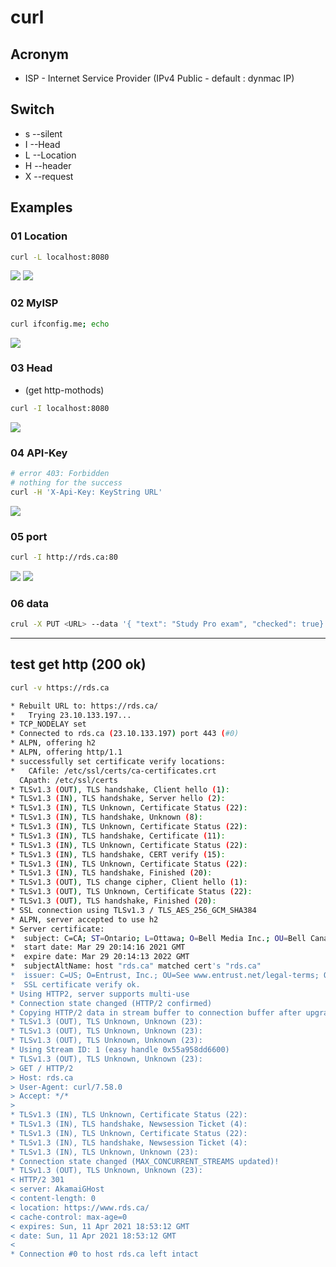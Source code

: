 # curl

## Acronym
* ISP - Internet Service Provider (IPv4 Public - default : dynmac IP)

## Switch
- s --silent
- I --Head
- L --Location
- H --header
- X --request <command>

## Examples
### 01 Location
````bash
curl -L localhost:8080
````
[<img src="https://i.imgur.com/1xPplP1.png">](https://i.imgur.com/1xPplP1.png)
[<img src="https://i.imgur.com/2hI7PiV.png">](https://i.imgur.com/2hI7PiV.png)

### 02 MyISP
````bash
curl ifconfig.me; echo
````
[<img src="https://i.imgur.com/HRMqgUR.png">](https://i.imgur.com/HRMqgUR.png)

### 03 Head
* (get http-mothods)
````bash
curl -I localhost:8080
````
[<img src="https://i.imgur.com/fxOIlRI.png">](https://i.imgur.com/fxOIlRI.png)

### 04 API-Key
````bash
# error 403: Forbidden
# nothing for the success
curl -H 'X-Api-Key: KeyString URL'
````
[<img src="https://i.imgur.com/BlXOHlL.png">](https://i.imgur.com/BlXOHlL.png)

### 05 port
````bash
curl -I http://rds.ca:80
````
[<img src="https://i.imgur.com/sbnmUNg.png">](https://i.imgur.com/sbnmUNg.png)
[<img src="https://i.imgur.com/vBu15ds.png">](https://i.imgur.com/vBu15ds.png)

### 06 data
````sh
crul -X PUT <URL> --data '{ "text": "Study Pro exam", "checked": true}'
````

---

## test get http (200 ok)
````sh
curl -v https://rds.ca

* Rebuilt URL to: https://rds.ca/
*   Trying 23.10.133.197...
* TCP_NODELAY set
* Connected to rds.ca (23.10.133.197) port 443 (#0)
* ALPN, offering h2
* ALPN, offering http/1.1
* successfully set certificate verify locations:
*   CAfile: /etc/ssl/certs/ca-certificates.crt
  CApath: /etc/ssl/certs
* TLSv1.3 (OUT), TLS handshake, Client hello (1):
* TLSv1.3 (IN), TLS handshake, Server hello (2):
* TLSv1.3 (IN), TLS Unknown, Certificate Status (22):
* TLSv1.3 (IN), TLS handshake, Unknown (8):
* TLSv1.3 (IN), TLS Unknown, Certificate Status (22):
* TLSv1.3 (IN), TLS handshake, Certificate (11):
* TLSv1.3 (IN), TLS Unknown, Certificate Status (22):
* TLSv1.3 (IN), TLS handshake, CERT verify (15):
* TLSv1.3 (IN), TLS Unknown, Certificate Status (22):
* TLSv1.3 (IN), TLS handshake, Finished (20):
* TLSv1.3 (OUT), TLS change cipher, Client hello (1):
* TLSv1.3 (OUT), TLS Unknown, Certificate Status (22):
* TLSv1.3 (OUT), TLS handshake, Finished (20):
* SSL connection using TLSv1.3 / TLS_AES_256_GCM_SHA384
* ALPN, server accepted to use h2
* Server certificate:
*  subject: C=CA; ST=Ontario; L=Ottawa; O=Bell Media Inc.; OU=Bell Canada; CN=sports.bellmedia.ca
*  start date: Mar 29 20:14:16 2021 GMT
*  expire date: Mar 29 20:14:13 2022 GMT
*  subjectAltName: host "rds.ca" matched cert's "rds.ca"
*  issuer: C=US; O=Entrust, Inc.; OU=See www.entrust.net/legal-terms; OU=(c) 2012 Entrust, Inc. - for authorized use only; CN=Entrust Certification Authority - L1K
*  SSL certificate verify ok.
* Using HTTP2, server supports multi-use
* Connection state changed (HTTP/2 confirmed)
* Copying HTTP/2 data in stream buffer to connection buffer after upgrade: len=0
* TLSv1.3 (OUT), TLS Unknown, Unknown (23):
* TLSv1.3 (OUT), TLS Unknown, Unknown (23):
* TLSv1.3 (OUT), TLS Unknown, Unknown (23):
* Using Stream ID: 1 (easy handle 0x55a958dd6600)
* TLSv1.3 (OUT), TLS Unknown, Unknown (23):
> GET / HTTP/2
> Host: rds.ca
> User-Agent: curl/7.58.0
> Accept: */*
> 
* TLSv1.3 (IN), TLS Unknown, Certificate Status (22):
* TLSv1.3 (IN), TLS handshake, Newsession Ticket (4):
* TLSv1.3 (IN), TLS Unknown, Certificate Status (22):
* TLSv1.3 (IN), TLS handshake, Newsession Ticket (4):
* TLSv1.3 (IN), TLS Unknown, Unknown (23):
* Connection state changed (MAX_CONCURRENT_STREAMS updated)!
* TLSv1.3 (OUT), TLS Unknown, Unknown (23):
< HTTP/2 301 
< server: AkamaiGHost
< content-length: 0
< location: https://www.rds.ca/
< cache-control: max-age=0
< expires: Sun, 11 Apr 2021 18:53:12 GMT
< date: Sun, 11 Apr 2021 18:53:12 GMT
< 
* Connection #0 to host rds.ca left intact
````

